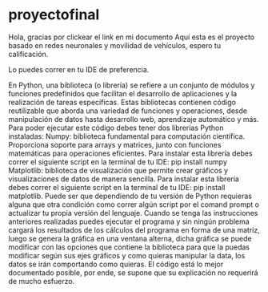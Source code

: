 # proyectofinal

Hola, gracias por clickear el link en mi documento 
Aquí esta es el proyecto basado en redes neuronales y movilidad de vehículos, espero tu calificación. 

Lo puedes correr en tu IDE de preferencia. 

En Python, una biblioteca (o librería) se refiere a un conjunto de módulos y funciones predefinidos que facilitan el desarrollo de aplicaciones y la realización de tareas específicas. Estas bibliotecas contienen código reutilizable que aborda una variedad de funciones y operaciones, desde manipulación de datos hasta desarrollo web, aprendizaje automático y más.
Para poder ejecutar este código debes tener dos librerías Python instaladas: 
Numpy: biblioteca fundamental para computación científica. Proporciona soporte para arrays y matrices, junto con funciones matemáticas para operaciones eficientes.
Para instalar esta librería debes correr el siguiente script en la terminal de tu IDE: pip install numpy
Matplotlib: biblioteca de visualización que permite crear gráficos y visualizaciones de datos de manera sencilla.
Para instalar esta librería debes correr el siguiente script en la terminal de tu IDE: pip install matplotlib. 
Puede ser que dependiendo de tu versión de Python requieras alguna que otra condición como correr algún script por el comand prompt o actualizar tu propia versión del lenguaje. 
Cuando se tenga las instrucciones anteriores realizadas puedes ejecutar el programa y sin ningún problema cargará los resultados de los cálculos del programa en forma de una matriz, luego se genera la gráfica en una ventana alterna, dicha gráfica se puede modificar con las opciones que contiene la biblioteca para que la puedas modificar según sus ejes gráficos y como quieras manipular la data, los datos se irán comportando como quieras.
El código está lo mejor documentado posible, por ende, se supone que su explicación no requerirá de mucho esfuerzo. 
